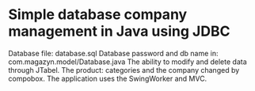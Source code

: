 Simple database company management in Java using JDBC
=============

Database file: database.sql
Database password and db name in: com.magazyn.model/Database.java
The ability to modify and delete data through JTabel.
The product: categories and the company changed by compobox.
The application uses the SwingWorker and MVC.
